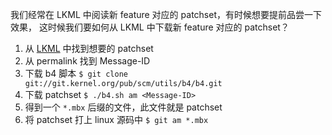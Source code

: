 我们经常在 LKML 中阅读新 feature 对应的 patchset，有时候想要提前品尝一下效果，
这时候我们要如何从 LKML 中下载新 feature 对应的 patchset？

1. 从 [LKML](https://lore.kernel.org/) 中找到想要的 patchset
2. 从 permalink 找到 Message-ID
3. 下载 b4 脚本 `$ git clone git://git.kernel.org/pub/scm/utils/b4/b4.git`
4. 下载 patchset `$ ./b4.sh am <Message-ID>`
5. 得到一个 `*.mbx` 后缀的文件，此文件就是 patchset
6. 将 patchset 打上 linux 源码中 `$ git am *.mbx`

